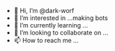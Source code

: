 - 👋 Hi, I’m @dark-worf
- 👀 I’m interested in ...making bots
- 🌱 I’m currently learning ...
- 💞️ I’m looking to collaborate on ...
- 📫 How to reach me ...

<!---
dark-worf/dark-worf is a ✨ special ✨ repository because its `README.md` (this file) appears on your GitHub profile.
You can click the Preview link to take a look at your changes.
--->
